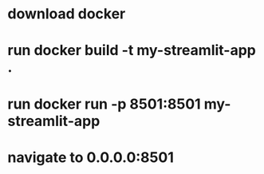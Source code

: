 # download docker

# run docker build -t my-streamlit-app .

# run docker run -p 8501:8501 my-streamlit-app

# navigate to 0.0.0.0:8501